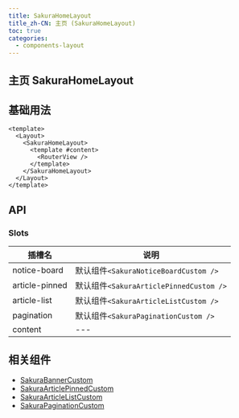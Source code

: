 ```yaml
---
title: SakuraHomeLayout
title_zh-CN: 主页 (SakuraHomeLayout)
toc: true
categories:
  - components-layout
---
```


## 主页 SakuraHomeLayout

## 基础用法

```vue
<template>
  <Layout>
    <SakuraHomeLayout>
      <template #content>
        <RouterView />
      </template>
    </SakuraHomeLayout>
  </Layout>
</template>
```

## API

### Slots

| 插槽名 | 说明 |
| --- | --- |
| notice-board | 默认组件`<SakuraNoticeBoardCustom />` |
| article-pinned | 默认组件`<SakuraArticlePinnedCustom />` |
| article-list | 默认组件`<SakuraArticleListCustom />` |
| pagination | 默认组件`<SakuraPaginationCustom />` |
| content | --- |

## 相关组件

* [SakuraBannerCustom](/components-custom/SakuraBannerCustom)
* [SakuraArticlePinnedCustom](/components-custom/SakuraArticlePinnedCustom)
* [SakuraArticleListCustom](/components-custom/SakuraArticlePinnedCustom)
* [SakuraPaginationCustom](/components-custom/SakuraPaginationCustom)
